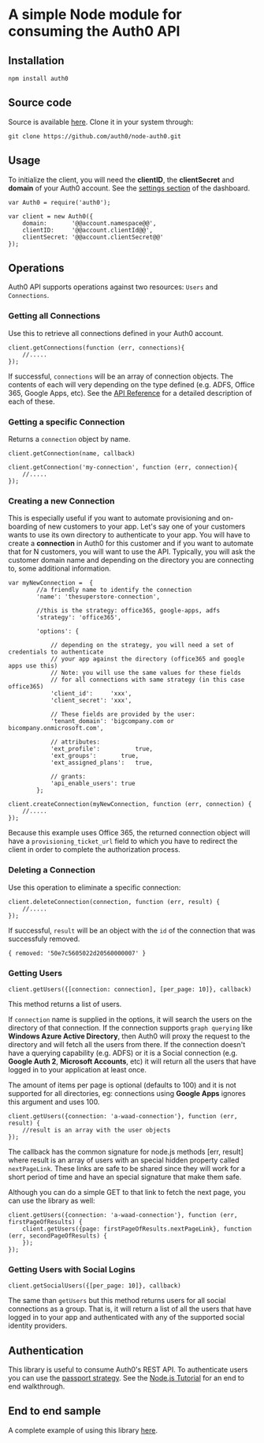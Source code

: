 # A simple Node module for consuming the Auth0 API

## Installation

	npm install auth0

## Source code
Source is available [here](https://github.com/auth0/node-auth0). Clone it in your system through:

	git clone https://github.com/auth0/node-auth0.git 

## Usage

To initialize the client, you will need the __clientID__, the __clientSecret__ and __domain__ of your Auth0 account. See the [settings section](@@uiURL@@/#/applications/@@account.clientId@@/integrate) of the dashboard.

	var Auth0 = require('auth0');

	var client = new Auth0({
		domain:       '@@account.namespace@@',
		clientID:     '@@account.clientId@@',
		clientSecret: '@@account.clientSecret@@'
	});

## Operations
Auth0 API supports operations against two resources: ```Users``` and ```Connections```. 

### Getting all Connections
Use this to retrieve all connections defined in your Auth0 account.

	client.getConnections(function (err, connections){
		//.....
	});
	
If successful, ``connections`` will be an array of connection objects. The contents of each will very depending on the type defined (e.g. ADFS, Office 365, Google Apps, etc). See the [API Reference](api-reference) for a detailed description of each of these.

### Getting a specific Connection
Returns a ``connection`` object by name.

	client.getConnection(name, callback)

	client.getConnection('my-connection', function (err, connection){
		//.....
	});

### Creating a new Connection
This is especially useful if you want to automate provisioning and on-boarding of new customers to your app. Let's say one of your customers wants to use its own directory to authenticate to your app. You will have to create a **connection** in Auth0 for this customer and if you want to automate that for N customers, you will want to use the API. Typically, you will ask the customer domain name and depending on the directory you are connecting to, some additional information.

	var myNewConnection =  {
			//a friendly name to identify the connection
			'name': 'thesuperstore-connection',

			//this is the strategy: office365, google-apps, adfs
			'strategy': 'office365', 
			
			'options': {
				
				// depending on the strategy, you will need a set of credentials to authenticate 
				// your app against the directory (office365 and google apps use this)
				// Note: you will use the same values for these fields 
				// for all connections with same strategy (in this case office365)
				'client_id':     'xxx',       
				'client_secret': 'xxx',
				
				// These fields are provided by the user:
				'tenant_domain': 'bigcompany.com or bicompany.onmicrosoft.com',
				
				// attributes:
				'ext_profile':      	true,
				'ext_groups': 	  	true, 
				'ext_assigned_plans': 	true,
				
				// grants:
				'api_enable_users':	true
			};

	client.createConnection(myNewConnection, function (err, connection) {
		//.....
	});

Because this example uses Office 365, the returned connection object will have a ```provisioning_ticket_url``` field to which you have to redirect the client in order to complete the authorization process.

### Deleting a Connection
Use this operation to eliminate a specific connection:

	client.deleteConnection(connection, function (err, result) {
		//.....
	});

If successful, ```result``` will be an object with the ```id``` of the connection that was successfuly removed.  

	{ removed: '50e7c5605022d20560000007' }

### Getting Users

	client.getUsers({[connection: connection], [per_page: 10]}, callback)

This method returns a list of users.

If ```connection``` name is supplied in the options, it will search the users on the directory of that connection. If the connection supports ```graph querying``` like **Windows Azure Active Directory**, then Auth0 will proxy the request to the directory and will fetch all the users from there. If the connection doesn't have a querying capability (e.g. ADFS) or it is a Social connection (e.g. **Google Auth 2**, **Microsoft Accounts**, etc) it will return all the users that have logged in to your application at least once.

The amount of items per page is optional (defaults to 100) and it is not supported for all directories, eg: connections using **Google Apps** ignores this argument and uses 100.

	client.getUsers({connection: 'a-waad-connection'}, function (err, result) {
		//result is an array with the user objects
	});

The callback has the common signature for node.js methods [err, result] where result is an array of users with an special hidden property called ```nextPageLink```. These links are safe to be shared since they will work for a short period of time and have an special signature that make them safe. 

Although you can do a simple GET to that link to fetch the next page, you can use the library as well:

	client.getUsers({connection: 'a-waad-connection'}, function (err, firstPageOfResults) {
		client.getUsers({page: firstPageOfResults.nextPageLink}, function (err, secondPageOfResults) {
		});
	});

### Getting Users with Social Logins

	client.getSocialUsers({[per_page: 10]}, callback)

The same than ```getUsers``` but this method returns users for all social connections as a group. That is, it will return a list of all the users that have logged in to your app and authenticated with any of the supported social identity providers. 

## Authentication

This library is useful to consume Auth0's REST API. To authenticate users you can use the [passport strategy](https://github.com/auth0/passport-auth0). See the [Node.js Tutorial](nodejs-tutorial) for an end to end walkthrough. 

## End to end sample

A complete example of using this library [here](http://github.com/auth0/passport-auth0).
